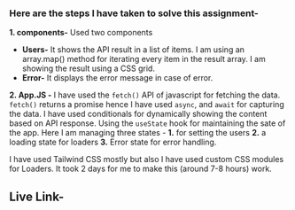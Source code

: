 ### Here are the steps I have taken to solve this assignment-

 **1. components-** Used two components
 * **Users-**  It shows the API result in a list of items. I am using an array.map() method for iterating every item in the result array. I am showing the result using a CSS grid.
 * **Error-** It displays the error message in case of error. 
 
 **2. App.JS -** I have used the `fetch()` API of javascript for fetching the data. `fetch()` returns a promise hence I have used `async`, and `await` for capturing the data. I have used conditionals for dynamically showing the content based on API response. Using the `useState` hook for maintaining the sate of the app. Here I am managing three states -
 **1.** for setting the users 
 **2.** a loading state for loaders 
 **3.** Error state for error handling.
 
I have used Tailwind CSS mostly but also I have used custom CSS modules for Loaders. It took 2 days for me to make this (around 7-8 hours) work.

## Live Link-